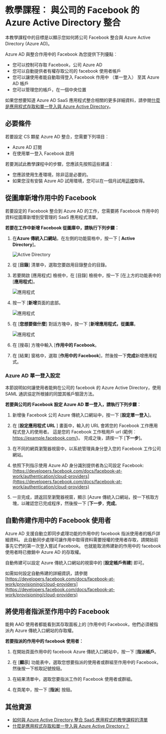 <properties
    pageTitle="教學課程︰ 與公司的 Facebook 的 Azure Active Directory 整合 |Microsoft Azure"
    description="瞭解如何將公司設定單一登入之間 Azure Active Directory 或 facebook 的連絡人。"
    services="active-directory"
    documentationCenter=""
    authors="asmalser-msft"
    manager="femila"
    editor=""/>

<tags
    ms.service="active-directory"
    ms.workload="identity"
    ms.tgt_pltfrm="na"
    ms.devlang="na"
    ms.topic="article"
    ms.date="04/26/2016"
    ms.author="asmalser"/>


# <a name="tutorial-azure-active-directory-integration-with-facebook-at-work"></a>教學課程︰ 與公司的 Facebook 的 Azure Active Directory 整合

本教學課程中的目標是以顯示您如何將公司 Facebook 整合與 Azure Active Directory (Azure AD)。

Azure AD 與整合作用中的 Facebook 為您提供下列優點︰ 

- 您可以控制可存取 Facebook，公司 Azure AD 
- 您可以自動提供者有權存取公司的 facebook 使用者帳戶
- 您可以讓使用者能自動取得登入 Facebook 作用中 （單一登入） 至其 Azure AD 帳戶
- 您可以管理您的帳戶，在一個中央位置 

如果您想要知道 Azure AD SaaS 應用程式整合相關的更多詳細資料，請參閱[什麼是應用程式存取和單一登入與 Azure Active Directory](active-directory-appssoaccess-whatis.md)。


## <a name="prerequisites"></a>必要條件 

若要設定 CS 顆星 Azure AD 整合，您需要下列項目︰

- Azure AD 訂閱
- 在使用單一登入 Facebook 啟用

若要測試此教學課程中的步驟，您應該先按照這些建議︰

- 您應該使用生產環境，除非這是必要的。
- 如果您沒有安裝 Azure AD 試用環境，您可以在一個月試用[這裡](https://azure.microsoft.com/pricing/free-trial/)取得。 


## <a name="adding-facebook-at-work-from-the-gallery"></a>從圖庫新增作用中的 Facebook
若要設定的 Facebook 整合到 Azure AD 的工作，您需要將 Facebook 作用中的資料從圖庫新增到受管理的 SaaS 應用程式清單。

**若要在工作中新增 Facebook 從圖庫中，請執行下列步驟︰**

1. 在**Azure 傳統入口網站**，在左側的功能窗格中，按一下 [ **Active Directory**]。 

    ![Active Directory][1]

2. 從 [**目錄**] 清單中，選取您要啟用目錄整合的目錄。

3. 若要開啟 [應用程式] 檢視中，在 [目錄] 檢視中，按一下 [在上方的功能表中的 [**應用程式**]。

    ![應用程式][2]

4. 按一下 [**新增**頁面的底部。
    
    ![應用程式][3]

5. 在 [**您想要做什麼**] 對話方塊中，按一下 [**新增應用程式，從圖庫**。

    ![應用程式][4]

6. 在 [搜尋] 方塊中輸入 [**作用中的 Facebook**。

7. 在 [結果] 窗格中，選取 [**作用中的 Facebook**]，然後按一下**完成**新增應用程式。


### <a name="configuring-azure-ad-single-sign-on"></a>Azure AD 單一登入設定

本節說明如何讓使用者能夠在公司的 facebook 的 Azure Active Directory，使用 SAML 通訊協定所根據的同盟其帳戶驗證方法。

**若要與公司的 Facebook 設定 Azure AD 單一登入，請執行下列步驟︰**

1.  新增後 Facebook 公司 Azure 傳統入口網站中，按一下 [**設定單一登入**]。

2.  在 [**設定應用程式 URL** ] 畫面中，輸入的 URL 會將您的 Facebook 工作應用程式登入的使用者。 這是您的 Facebook 工作租用戶 url (範例︰ https://example.facebook.com/)。 完成之後，請按一下 [**下一步**]。

3.  在不同的網頁瀏覽器視窗中，以系統管理員身分登入您的 Facebook 工作公司網站。

4. 依照下列指示使用 Azure AD 身分識別提供者為公司設定 Facebook: [https://developers.facebook.com/docs/facebook-at-work/authentication/cloud-providers](https://developers.facebook.com/docs/facebook-at-work/authentication/cloud-providers)

5.  一旦完成，請返回至瀏覽器視窗，顯示 [Azure 傳統入口網站，按一下核取方塊，以確認您已完成程序，然後按一下 [**下一步**，**完成**。


## <a name="automatically-provisioning-users-to-facebook-at-work"></a>自動佈建作用中的 Facebook 使用者

Azure AD 支援自動立即同步處理功能的作用中的 facebook 指派使用者的帳戶詳細資料。 此自動同步處理可讓作用中取得資料需要授權的使用者存取，請開始前事先它們的第一次登入嘗試 Facebook。 也就能取消佈建新的作用中的 facebook 使用者時已撤銷中 Azure AD 的存取權。

自動佈建可以設定 Azure 傳統入口網站的視窗中的 [**設定帳戶佈建**] 即可。

如需如何設定自動佈建的詳細資訊，請參閱[https://developers.facebook.com/docs/facebook-at-work/provisioning/cloud-providers](https://developers.facebook.com/docs/facebook-at-work/provisioning/cloud-providers)


## <a name="assigning-users-to-facebook-at-work"></a>將使用者指派至作用中的 Facebook

能夠 AAD 使用者都能看到其存取面板上的 [作用中的 Facebook，他們必須被指派內 Azure 傳統入口網站的存取權。

**若要指派的作用中的 facebook 使用者︰**

1.  在開始頁面作用中的 facebook Azure 傳統入口網站中，按一下 [**指派帳戶**。

2.  在 [**顯示**] 功能表中，選取您想要指派的使用者或群組至作用中的 Facebook，然後按一下核取記號按鈕。

3.  在結果清單中，選取您要指派工作的 Facebook 使用者或群組。

4.  在頁尾中，按一下 [**指派**] 按鈕。


## <a name="additional-resources"></a>其他資源

* [如何與 Azure Active Directory 整合 SaaS 應用程式的教學課程的清單](active-directory-saas-tutorial-list.md)
* [什麼是應用程式存取和單一登入與 Azure Active Directory？](active-directory-appssoaccess-whatis.md)

<!--Image references-->
[1]: ./media/active-directory-saas-cs-stars-tutorial/tutorial_general_01.png
[2]: ./media/active-directory-saas-cs-stars-tutorial/tutorial_general_02.png
[3]: ./media/active-directory-saas-cs-stars-tutorial/tutorial_general_03.png
[4]: ./media/active-directory-saas-cs-stars-tutorial/tutorial_general_04.png




